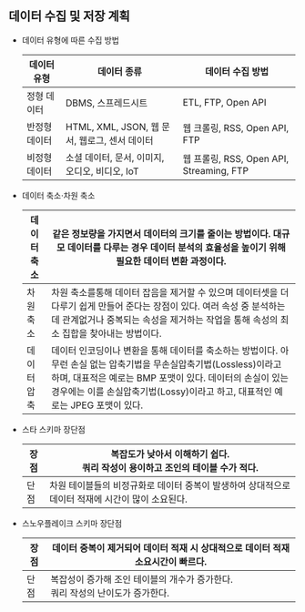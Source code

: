## 데이터 수집 및 저장 계획
- 데이터 유형에 따른 수집 방법
  
  |데이터 유형|데이터 종류|데이터 수집 방법|
  |---|---|---|
  |정형 데이터|DBMS, 스프레드시트|ETL, FTP, Open API|
  |반정형 데이터|HTML, XML, JSON, 웹 문서, 웹로그, 센서 데이터|웹 크롤링, RSS, Open API, FTP|
  |비정형 데이터|소셜 데이터, 문서, 이미지, 오디오, 비디오, IoT|웹 프롤링, RSS, Open API, Streaming, FTP|

- 데이터 축소·차원 축소

    |데이터 축소|같은 정보량을 가지면서 데이터의 크기를 줄이는 방법이다. 대규모 데이터를 다루는 경우 데이터 분석의 효율성을 높이기 위해 필요한 데이터 변환 과정이다.|
    |---|---|
    |차원 축소|차원 축소를통해 데이터 잡음을 제거할 수 있으며 데이터셋을 더 다루기 쉽게 만들어 준다는 장점이 있다. 여러 속성 중 분석하는 데 관계없거나 중복되는 속성을 제거하는 작업을 통해 속성의 최소 집합을 찾아내는 방법이다.|
    |데이터 압축|데이터 인코딩이나 변환을 통해 데이터를 축소하는 방법이다. 아무런 손실 없는 압축기법을 무손실압축기법(Lossless)이라고 하며, 대표적은 예로는 BMP 포맷이 있다. 데이터의 손실이 있는 경우에는 이를 손실압축기법(Lossy)이라고 하고, 대표적인 예로는 JPEG 포맷이 있다.|

- 스타 스키마 장단점

    |장점|복잡도가 낮아서 이해하기 쉽다.<br>쿼리 작성이 용이하고 조인의 테이블 수가 적다.|
    |---|---|
    |단점|차원 테이블들의 비정규화로 데이터 중복이 발생하여 상대적으로 데이터 적재에 시간이 많이 소요된다.|

- 스노우플레이크 스키마 장단점

    |장점|데이터 중복이 제거되어 데이터 적재 시 상대적으로 데이터 적재 소요시간이 빠르다.|
    |---|---|
    |단점|복잡성이 증가해 조인 테이블의 개수가 증가한다.<br>쿼리 작성의 난이도가 증가한다.|

